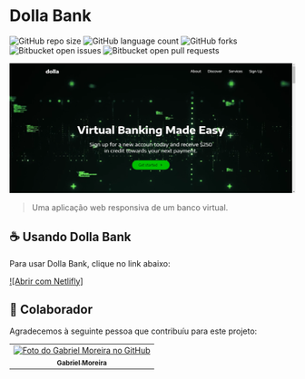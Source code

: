 # Dolla Bank

![GitHub repo size](https://img.shields.io/github/repo-size/gabomoreira/dolla-bank-page?style=for-the-badge)
![GitHub language count](https://img.shields.io/github/languages/count/gabomoreira/dolla-bank-page?style=for-the-badge)
![GitHub forks](https://img.shields.io/github/forks/gabomoreira/dolla-bank-page?style=for-the-badge)
![Bitbucket open issues](https://img.shields.io/bitbucket/issues/gabomoreira/dolla-bank-page?style=for-the-badge)
![Bitbucket open pull requests](https://img.shields.io/bitbucket/pr-raw/gabomoreira/dolla-bank-page?style=for-the-badge)

<img src="img-project.png" alt="foto do banco virtual">

> Uma aplicação web responsiva de um banco virtual.

## ☕ Usando Dolla Bank

Para usar Dolla Bank, clique no link abaixo:

[![Abrir com Netlifly]](https://dolla-bank-page.netlify.app/)

## 🤝 Colaborador

Agradecemos à seguinte pessoa que contribuíu para este projeto:

<table>
  <tr>
    <td align="center">
      <a href="https://github.com/gabomoreira">
        <img src="https://github.com/gabomoreira.png" width="100px;" alt="Foto do Gabriel Moreira no GitHub"/><br>
        <sub>
          <b>Gabriel Moreira</b>
        </sub>
      </a>
    </td>
  </tr>
</table>

